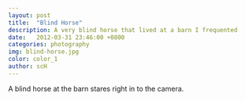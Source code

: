 ```yaml
---
layout: post
title:  "Blind Horse"
description: A very blind horse that lived at a barn I frequented
date:   2012-03-31 23:46:00 +0800
categories: photography
img: blind-horse.jpg
color: color_1
author: scH
---
```


A blind horse at the barn stares right in to the camera.
